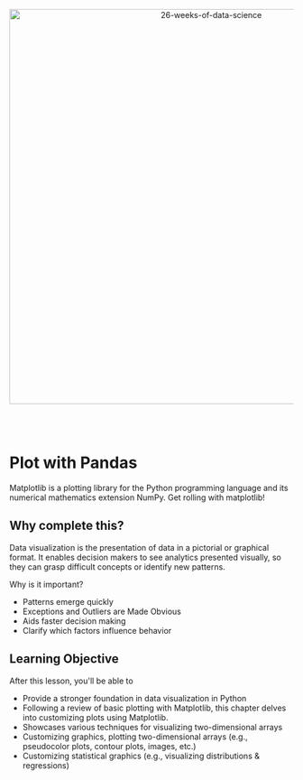 <p align="center">
  <img src="https://d24cdstip7q8pz.cloudfront.net/t/t20180406174744/content/common/images/26-weeks-of-data-science-banner.jpg" width="700" title="26-weeks-of-data-science">
</p>

<br/><br/>



# Plot with Pandas


Matplotlib is a plotting library for the Python programming language and its numerical mathematics extension NumPy. Get rolling with matplotlib!  

## Why complete this?
Data visualization is the presentation of data in a pictorial or graphical format. It enables decision makers to see analytics presented visually, so they can grasp difficult concepts or identify new patterns.

Why is it important?
* Patterns emerge quickly
* Exceptions and Outliers are Made Obvious
* Aids faster decision making 
* Clarify which factors influence behavior

## Learning Objective
After this lesson, you'll be able to
* Provide a stronger foundation in data visualization in Python
* Following a review of basic plotting with Matplotlib, this chapter delves into customizing plots using Matplotlib. 
* Showcases various techniques for visualizing two-dimensional arrays
* Customizing graphics, plotting two-dimensional arrays (e.g., pseudocolor plots, contour plots, images, etc.)
* Customizing statistical graphics (e.g., visualizing distributions & regressions)

